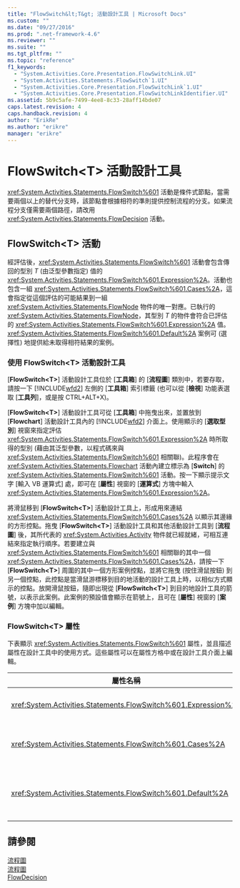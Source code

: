 ```yaml
---
title: "FlowSwitch&lt;T&gt; 活動設計工具 | Microsoft Docs"
ms.custom: ""
ms.date: "09/27/2016"
ms.prod: ".net-framework-4.6"
ms.reviewer: ""
ms.suite: ""
ms.tgt_pltfrm: ""
ms.topic: "reference"
f1_keywords: 
  - "System.Activities.Core.Presentation.FlowSwitchLink.UI"
  - "System.Activities.Statements.FlowSwitch`1.UI"
  - "System.Activities.Core.Presentation.FlowSwitchLink`1.UI"
  - "System.Activities.Core.Presentation.FlowSwitchLinkIdentifier.UI"
ms.assetid: 5b9c5afe-7499-4ee8-8c33-28aff14bde07
caps.latest.revision: 4
caps.handback.revision: 4
author: "ErikRe"
ms.author: "erikre"
manager: "erikre"
---
```

# FlowSwitch&lt;T&gt; 活動設計工具
<xref:System.Activities.Statements.FlowSwitch%601> 活動是條件式節點，當需要兩個以上的替代分支時，該節點會根據相符的準則提供控制流程的分支。如果流程分支僅需要兩個路徑，請改用 <xref:System.Activities.Statements.FlowDecision> 活動。  
  
## FlowSwitch\<T\> 活動  
 經評估後，<xref:System.Activities.Statements.FlowSwitch%601> 活動會包含傳回的型別 *T* \(由泛型參數指定\) 值的 <xref:System.Activities.Statements.FlowSwitch%601.Expression%2A>。活動也包含一組 <xref:System.Activities.Statements.FlowSwitch%601.Cases%2A>，這會指定從這個評估的可能結果到一組 <xref:System.Activities.Statements.FlowNode> 物件的唯一對應。已執行的 <xref:System.Activities.Statements.FlowNode>，其型別 *T* 的物件會符合已評估的 <xref:System.Activities.Statements.FlowSwitch%601.Expression%2A> 值。<xref:System.Activities.Statements.FlowSwitch%601.Default%2A> 案例可 \(選擇性\) 地提供給未取得相符結果的案例。  
  
### 使用 FlowSwitch\<T\> 活動設計工具  
 \[**FlowSwitch\<T\>**\] 活動設計工具位於 \[**工具箱**\] 的 \[**流程圖**\] 類別中，若要存取，請按一下 [!INCLUDE[wfd2](../workflow-designer/includes/wfd2_md.md)] 左側的 \[**工具箱**\] 索引標籤 \(也可以從 \[**檢視**\] 功能表選取 \[**工具列**\]，或是按 CTRL\+ALT\+X\)。  
  
 \[**FlowSwitch\<T\>**\] 活動設計工具可從 \[**工具箱**\] 中拖曳出來，並置放到 \[**Flowchart**\] 活動設計工具內的 [!INCLUDE[wfd2](../workflow-designer/includes/wfd2_md.md)] 介面上。使用顯示的 \[**選取型別**\] 視窗來指定評估 <xref:System.Activities.Statements.FlowSwitch%601.Expression%2A> 時所取得的型別 \(藉由其泛型參數，以程式碼來與 <xref:System.Activities.Statements.FlowSwitch%601> 相關聯\)。此程序會在 <xref:System.Activities.Statements.Flowchart> 活動內建立標示為 \[**Switch**\] 的 <xref:System.Activities.Statements.FlowSwitch%601> 活動。按一下顯示提示文字 \[輸入 VB 運算式\] 處，即可在 \[**屬性**\] 視窗的 \[**運算式**\] 方塊中輸入 <xref:System.Activities.Statements.FlowSwitch%601.Expression%2A>。  
  
 將滑鼠移到 \[**FlowSwitch\<T\>**\] 活動設計工具上，形成用來連結 <xref:System.Activities.Statements.FlowSwitch%601.Cases%2A> 以顯示其邊緣的方形控點。拖曳 \[**FlowSwitch\<T\>**\] 活動設計工具和其他活動設計工具到 \[**流程圖**\] 後，其所代表的 <xref:System.Activities.Activity> 物件就已經就緒，可相互連結來指定執行順序。若要建立與 <xref:System.Activities.Statements.FlowSwitch%601> 相關聯的其中一個 <xref:System.Activities.Statements.FlowSwitch%601.Cases%2A>，請按一下 \[**FlowSwitch\<T\>**\] 周圍的其中一個方形案例控點，並將它拖曳 \(按住滑鼠按鈕\) 到另一個控點，此控點是當滑鼠游標移到目的地活動的設計工具上時，以相似方式顯示的控點。放開滑鼠按鈕，隨即出現從 \[**FlowSwitch\<T\>**\] 到目的地設計工具的箭號，以表示此案例。此案例的預設值會顯示在箭號上，且可在 \[**屬性**\] 視窗的 \[**案例**\] 方塊中加以編輯。  
  
### FlowSwitch\<T\> 屬性  
 下表顯示 <xref:System.Activities.Statements.FlowSwitch%601> 屬性，並且描述屬性在設計工具中的使用方式。這些屬性可以在屬性方格中或在設計工具介面上編輯。  
  
|屬性名稱|必要|使用方式|  
|----------|--------|----------|  
|<xref:System.Activities.Statements.FlowSwitch%601.Expression%2A>|True|指定已評估的運算式，以判斷要將哪一個 <xref:System.Activities.Statements.FlowSwitch%601.Cases%2A> 切換到執行路徑。|  
|<xref:System.Activities.Statements.FlowSwitch%601.Cases%2A>|False|指定從評估<xref:System.Activities.Statements.FlowSwitch%601.Expression%2A> 所取得的可能結果到一組<xref:System.Activities.Statements.FlowNode> 物件的唯一對應。|  
|<xref:System.Activities.Statements.FlowSwitch%601.Default%2A>|True|指定對應，時機是當 <xref:System.Activities.Statements.FlowSwitch%601.Expression%2A> 的評估結果與包含於 <xref:System.Activities.Statements.FlowSwitch%601.Cases%2A> 物件的值不相符時。|  
  
## 請參閱  
 [流程圖](../workflow-designer/flowchart-activity-designers.md)   
 [流程圖](../workflow-designer/flowchart-activity-designer.md)   
 [FlowDecision](../workflow-designer/flowdecision-activity-designer.md)